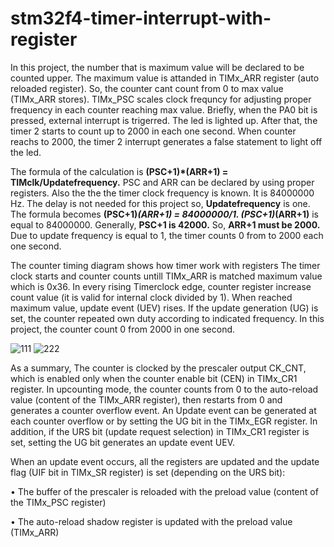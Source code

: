 # stm32f4-timer-interrupt-with-register
In this project, the number that is maximum value will be declared to be counted upper. The maximum value is attanded in TIMx_ARR register (auto reloaded register). So, the counter cant count from 0 to max value (TIMx_ARR stores). TIMx_PSC scales clock frequncy for adjusting  proper frequency in each counter reaching max value. Briefly, when the PA0 bit is pressed, external interrupt is trigerred. The led is lighted up. After that, the timer 2 starts to count up to 2000 in each one second. When counter reachs to 2000, the timer 2 interrupt generates a false statement to light off the led.

The formula of the calculation is **(PSC+1)*(ARR+1) = TIMclk/Updatefrequency.** PSC and ARR can be declared by using proper registers. Also the the the timer clock frequency is known. It is 84000000 Hz. The delay is not needed for this project so, **Updatefrequency** is one. The formula becomes **(PSC+1)*(ARR+1) = 84000000/1. (PSC+1)*(ARR+1)** is equal to 84000000. Generally, **PSC+1 is 42000.** So, **ARR+1 must be 2000.** Due to update frequency is equal to 1, the timer counts 0 from to 2000 each one second.

The counter timing diagram shows how timer work with registers  The timer clock starts and counter counts untill TIMx_ARR is matched maximum value which is 0x36. In every rising Timerclock edge, counter register increase count value (it is valid for internal clock divided by 1). When reached maximum value, update event (UEV) rises. If the update generation (UG) is set, the counter repeated own duty according to indicated frequency. In this project, the counter count 0 from 2000 in one second.

![111](https://github.com/yasinsulhan/stm32f4-timer-interrupt-with-register/assets/109728194/44286d37-285f-4aa0-ba21-706cd782fba1)
![222](https://github.com/yasinsulhan/stm32f4-timer-interrupt-with-register/assets/109728194/80a522ad-4dfa-4e2f-8b06-a597667b738b)

As a summary, The counter is clocked by the prescaler output CK_CNT, which is enabled only when the counter enable bit (CEN) in TIMx_CR1 register. In upcounting mode, the counter counts from 0 to the auto-reload value (content of the TIMx_ARR register), then restarts from 0 and generates a counter overflow event. An Update event can be generated at each counter overflow or by setting the UG bit in the TIMx_EGR register. In addition, if the URS bit (update request selection) in TIMx_CR1 register is set, setting the UG bit generates an update event UEV.

When an update event occurs, all the registers are updated and the update flag (UIF bit in TIMx_SR register) is set (depending on the URS bit): 

• The buffer of the prescaler is reloaded with the preload value (content of the TIMx_PSC register)

• The auto-reload shadow register is updated with the preload value (TIMx_ARR)


